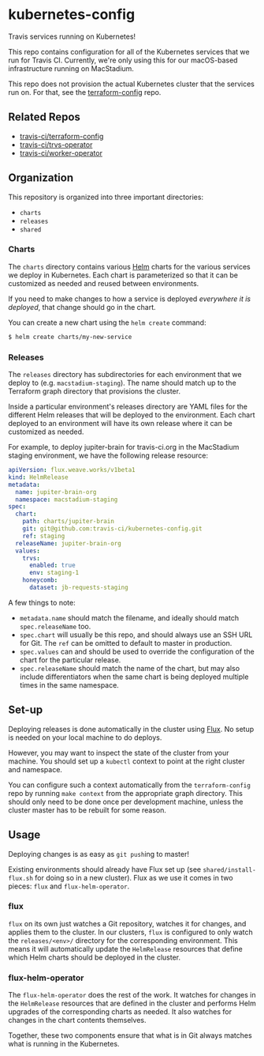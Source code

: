 # kubernetes-config

Travis services running on Kubernetes!

This repo contains configuration for all of the Kubernetes services that we run for Travis CI. Currently, we're only using this for our macOS-based infrastructure running on MacStadium.

This repo does not provision the actual Kubernetes cluster that the services run on. For that, see the [terraform-config](https://github.com/travis-ci/terraform-config) repo.

## Related Repos

* [travis-ci/terraform-config](https://github.com/travis-ci/terraform-config)
* [travis-ci/trvs-operator](https://github.com/travis-ci/trvs-operator)
* [travis-ci/worker-operator](https://github.com/travis-ci/worker-operator)

## Organization

This repository is organized into three important directories:

* `charts`
* `releases`
* `shared`

### Charts

The `charts` directory contains various [Helm](https://helm.sh) charts for the various services we deploy in Kubernetes. Each chart is parameterized so that it can be customized as needed and reused between environments.

If you need to make changes to how a service is deployed _everywhere it is deployed_, that change should go in the chart.

You can create a new chart using the `helm create` command:

``` sh
$ helm create charts/my-new-service
```

### Releases

The `releases` directory has subdirectories for each environment that we deploy to (e.g. `macstadium-staging`). The name should match up to the Terraform graph directory that provisions the cluster.

Inside a particular environment's releases directory are YAML files for the different Helm releases that will be deployed to the environment. Each chart deployed to an environment will have its own release where it can be customized as needed.

For example, to deploy jupiter-brain for travis-ci.org in the MacStadium staging environment, we have the following release resource:

``` yaml
apiVersion: flux.weave.works/v1beta1
kind: HelmRelease
metadata:
  name: jupiter-brain-org
  namespace: macstadium-staging
spec:
  chart:
    path: charts/jupiter-brain
    git: git@github.com:travis-ci/kubernetes-config.git
    ref: staging
  releaseName: jupiter-brain-org
  values:
    trvs:
      enabled: true
      env: staging-1
    honeycomb:
      dataset: jb-requests-staging
```

A few things to note:

* `metadata.name` should match the filename, and ideally should match `spec.releaseName` too.
* `spec.chart` will usually be this repo, and should always use an SSH URL for Git. The `ref` can be omitted to default to master in production.
* `spec.values` can and should be used to override the configuration of the chart for the particular release.
* `spec.releaseName` should match the name of the chart, but may also include differentiators when the same chart is being deployed multiple times in the same namespace.

## Set-up

Deploying releases is done automatically in the cluster using [Flux](https://github.com/weaveworks/flux). No setup is needed on your local machine to do deploys.

However, you may want to inspect the state of the cluster from your machine. You should set up a `kubectl` context to point at the right cluster and namespace.

You can configure such a context automatically from the `terraform-config` repo by running `make context` from the appropriate graph directory. This should only need to be done once per development machine, unless the cluster master has to be rebuilt for some reason.

## Usage

Deploying changes is as easy as `git push`ing to master!

Existing environments should already have Flux set up (see `shared/install-flux.sh` for doing so in a new cluster). Flux as we use it comes in two pieces: `flux` and `flux-helm-operator`.

### flux

`flux` on its own just watches a Git repository, watches it for changes, and applies them to the cluster. In our clusters, `flux` is configured to only watch the `releases/<env>/` directory for the corresponding environment. This means it will automatically update the `HelmRelease` resources that define which Helm charts should be deployed in the cluster.

### flux-helm-operator

The `flux-helm-operator` does the rest of the work. It watches for changes in the `HelmRelease` resources that are defined in the cluster and performs Helm upgrades of the corresponding charts as needed. It also watches for changes in the chart contents themselves.

Together, these two components ensure that what is in Git always matches what is running in the Kubernetes.
